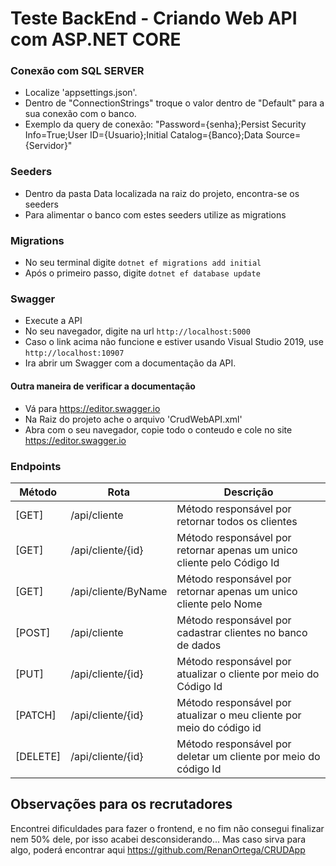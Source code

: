 # Teste BackEnd - Criando Web API com ASP.NET CORE

### Conexão com SQL SERVER

* Localize 'appsettings.json'.
* Dentro de "ConnectionStrings" troque o valor dentro de "Default" para a sua conexão com o banco.
* Exemplo da query de conexão: "Password={senha};Persist Security Info=True;User ID={Usuario};Initial Catalog={Banco};Data Source={Servidor}"

### Seeders

* Dentro da pasta Data localizada na raiz do projeto, encontra-se os seeders
* Para alimentar o banco com estes seeders utilize as migrations

### Migrations

* No seu terminal digite `` dotnet ef migrations add initial ``
* Após o primeiro passo, digite `` dotnet ef database update ``

### Swagger
* Execute a API
* No seu navegador, digite na url `http://localhost:5000`
* Caso o link acima não funcione e estiver usando Visual Studio 2019, use `http://localhost:10907`
* Ira abrir um Swagger com a documentação da API.

#### Outra maneira de verificar a documentação
* Vá para https://editor.swagger.io
* Na Raiz do projeto ache o arquivo 'CrudWebAPI.xml'
* Abra com o seu navegador, copie todo o conteudo e cole no site https://editor.swagger.io

### Endpoints

Método    | Rota                  | Descrição    |
--------- | --------------------- |------------- |
[GET]     | /api/cliente          | Método responsável por retornar todos os clientes
[GET]     | /api/cliente/{id}     | Método responsável por retornar apenas um unico cliente pelo Código Id
[GET]     | /api/cliente/ByName   | Método responsável por retornar apenas um unico cliente pelo Nome
[POST]    | /api/cliente          | Método responsável por cadastrar clientes no banco de dados
[PUT]     | /api/cliente/{id}     | Método responsável por atualizar o cliente por meio do Código Id
[PATCH]   | /api/cliente/{id}     | Método responsável por atualizar o meu cliente por meio do código id
[DELETE]  | /api/cliente/{id}     | Método responsável por deletar um cliente por meio do código Id

## Observações para os recrutadores
Encontrei dificuldades para fazer o frontend, e no fim não consegui finalizar nem 50% dele, por isso acabei desconsiderando... Mas caso sirva para algo, poderá encontrar aqui <https://github.com/RenanOrtega/CRUDApp>
